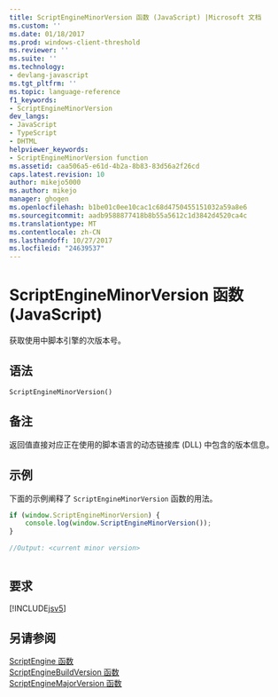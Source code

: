 ```yaml
---
title: ScriptEngineMinorVersion 函数 (JavaScript) |Microsoft 文档
ms.custom: ''
ms.date: 01/18/2017
ms.prod: windows-client-threshold
ms.reviewer: ''
ms.suite: ''
ms.technology:
- devlang-javascript
ms.tgt_pltfrm: ''
ms.topic: language-reference
f1_keywords:
- ScriptEngineMinorVersion
dev_langs:
- JavaScript
- TypeScript
- DHTML
helpviewer_keywords:
- ScriptEngineMinorVersion function
ms.assetid: caa506a5-e61d-4b2a-8b83-83d56a2f26cd
caps.latest.revision: 10
author: mikejo5000
ms.author: mikejo
manager: ghogen
ms.openlocfilehash: b1be01c0ee10cac1c68d4750455151032a59a8e6
ms.sourcegitcommit: aadb9588877418b8b55a5612c1d3842d4520ca4c
ms.translationtype: MT
ms.contentlocale: zh-CN
ms.lasthandoff: 10/27/2017
ms.locfileid: "24639537"
---
```

# <a name="scriptengineminorversion-function-javascript"></a>ScriptEngineMinorVersion 函数 (JavaScript)
获取使用中脚本引擎的次版本号。  
  
## <a name="syntax"></a>语法  
  
```  
ScriptEngineMinorVersion()  
```  
  
## <a name="remarks"></a>备注  
 返回值直接对应正在使用的脚本语言的动态链接库 (DLL) 中包含的版本信息。  
  
## <a name="example"></a>示例  
 下面的示例阐释了 `ScriptEngineMinorVersion` 函数的用法。  
  
```JavaScript  
if (window.ScriptEngineMinorVersion) {  
    console.log(window.ScriptEngineMinorVersion());  
}  
  
//Output: <current minor version>  
  
```  
  
## <a name="requirements"></a>要求  
 [!INCLUDE[jsv5](../../javascript/reference/includes/jsv5-md.md)]  
  
## <a name="see-also"></a>另请参阅  
 [ScriptEngine 函数](../../javascript/reference/scriptengine-function-javascript.md)   
 [ScriptEngineBuildVersion 函数](../../javascript/reference/scriptenginebuildversion-function-javascript.md)   
 [ScriptEngineMajorVersion 函数](../../javascript/reference/scriptenginemajorversion-function-javascript.md)